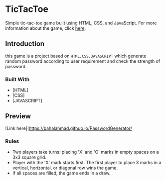 # TicTacToe
Simple tic-tac-toe game built using HTML, CSS, and JavaScript. For more information about the game, click [here](https://en.wikipedia.org/wiki/Tic-tac-toe).

## Introduction

this game is a project based on `HTML,CSS,JAVASCRIPT` which generate random password according to user requirement and check the strength of password


### Built With

* [HTML] <img src="images/stack/CSS.png" alt="" />
* [CSS]<img src="images/stack/Javascript.svg" alt="" />
* [JAVASCRIPT]<img src="images/stack/HTML.png" alt="" />
## Preview
  [Link here](https://bahalahmad.github.io/PasswordGenerator/
### Rules

- Two players take turns: placing 'X' and 'O' marks in empty spaces on a 3x3 square grid.
- Player with the 'X' mark starts first. The first player to place 3 marks in a vertical, horizontal, or diagonal row wins the game.
- If all spaces are filled, the game ends in a draw.



